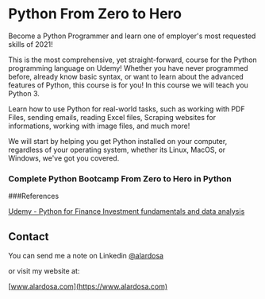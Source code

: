 # Python From Zero to Hero 

Become a Python Programmer and learn one of employer's most requested skills of 2021!

This is the most comprehensive, yet straight-forward, course for the Python programming language on Udemy! Whether you have never programmed before, already know basic syntax, or want to learn about the advanced features of Python, this course is for you! In this course we will teach you Python 3.

Learn how to use Python for real-world tasks, such as working with PDF Files, sending emails, reading Excel files, Scraping websites for informations, working with image files, and much more!

We will start by helping you get Python installed on your computer, regardless of your operating system, whether its Linux, MacOS, or Windows, we've got you covered.

### Complete Python Bootcamp From Zero to Hero in Python 


###References

[Udemy - Python for Finance Investment fundamentals and data analysis](https://www.udemy.com/course/complete-python-bootcamp/)

## Contact
You can send me a note on Linkedin [@alardosa](https://www.linkedin.com/in/alardosa/)

or visit my website at:

[www.alardosa.com](https://www.alardosa.com)

